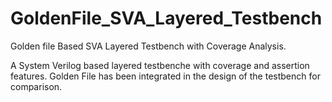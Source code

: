 # GoldenFile_SVA_Layered_Testbench
Golden file Based SVA Layered Testbench with Coverage Analysis.

A System Verilog based layered testbenche with coverage and assertion features.
Golden File has been integrated in the design of the testbench for comparison.
